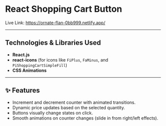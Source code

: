 # React Shopping Cart Button

Live Link: https://ornate-flan-0bb999.netlify.app/

---

## **Technologies & Libraries Used**  
- **React.js**  
- **react-icons** (for icons like `FiPlus`, `FaMinus`, and `PiShoppingCartSimpleFill`)  
- **CSS Animations**  

---

## ✨ **Features**  
- Increment and decrement counter with animated transitions.  
- Dynamic price updates based on the selected quantity.  
- Buttons visually change states on click.  
- Smooth animations on counter changes (slide in from right/left effects).  